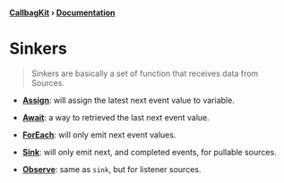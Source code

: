 #### [CallbagKit][Callbag] › [Documentation][Documentation]
# Sinkers

> Sinkers are basically a set of function that receives data from Sources.

- [**Assign**][Assign]: will assign the latest next event value to variable.

- [**Await**][Await]: a way to retrieved the last next event value.

- [**ForEach**][ForEach]: will only emit next event values.

- [**Sink**][Sink]: will only emit next, and completed events, for pullable sources.

- [**Observe**][Observe]: same as `sink`, but for listener sources.

[Callbag]: <../../README.md> (Callbag)
[Documentation]: <../README.md> (Documentation)

[Sources]: <../Sources/README.md> (Sources)

[Assign]: <./Assign.md> (Assign)
[Await]: <./Await.md> (Await)
[ForEach]: <./ForEach.md> (ForEach)
[Sink]: <./Sink.md> (Sink)
[Observe]: <./Observe.md> (Sink)